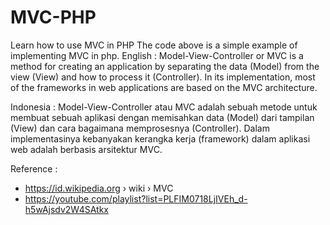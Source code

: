 # MVC-PHP
Learn how to use MVC in PHP
The code above is a simple example of implementing MVC in php.
English : 
Model-View-Controller or MVC is a method for creating an application by separating the data (Model) from the view (View) and how to process it (Controller). In its implementation, most of the frameworks in web applications are based on the MVC architecture.

Indonesia : 
Model-View-Controller atau MVC adalah sebuah metode untuk membuat sebuah aplikasi dengan memisahkan data (Model) dari tampilan (View) dan cara bagaimana memprosesnya (Controller). Dalam implementasinya kebanyakan kerangka kerja (framework) dalam aplikasi web adalah berbasis arsitektur MVC.

Reference :
- https://id.wikipedia.org › wiki › MVC
- https://youtube.com/playlist?list=PLFIM0718LjIVEh_d-h5wAjsdv2W4SAtkx

